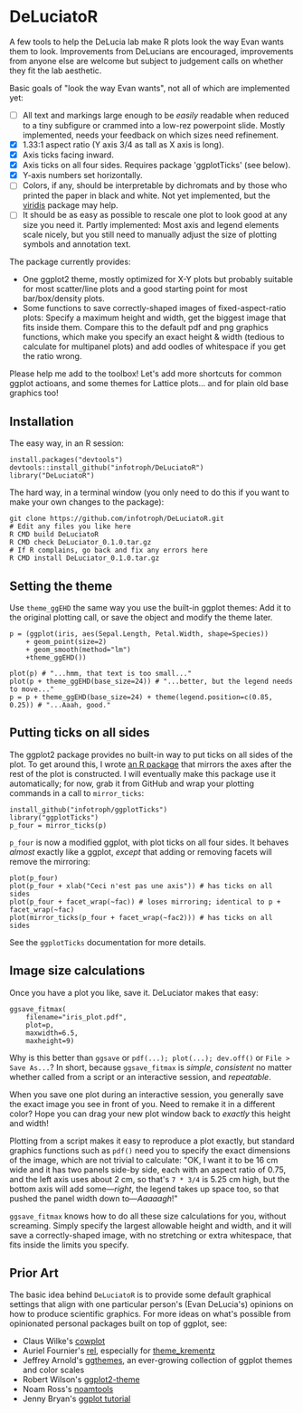 # DeLuciatoR

A few tools to help the DeLucia lab make R plots look the way Evan wants them to look. Improvements from DeLucians are encouraged, improvements from anyone else are welcome but subject to judgement calls on whether they fit the lab aesthetic.

Basic goals of "look the way Evan wants", not all of which are implemented yet:

- [ ] All text and markings large enough to be *easily* readable when reduced to a tiny subfigure or crammed into a low-rez powerpoint slide. Mostly implemented, needs your feedback on which sizes need refinement.
- [x] 1.33:1 aspect ratio (Y axis 3/4 as tall as X axis is long).
- [x] Axis ticks facing inward.
- [x] Axis ticks on all four sides. Requires package 'ggplotTicks' (see below).
- [x] Y-axis numbers set horizontally.
- [ ] Colors, if any, should be interpretable by dichromats and by those who printed the paper in black and white. Not yet implemented, but the [viridis](https://github.com/sjmgarnier/viridis) package may help.
- [ ] It should be as easy as possible to rescale one plot to look good at any size you need it. Partly implemented: Most axis and legend elements scale nicely, but you still need to manually  adjust the size of plotting symbols and annotation text.

The package currently provides:

* One ggplot2 theme, mostly optimized for X-Y plots but probably suitable for most scatter/line plots and a good starting point for most bar/box/density plots.
* Some functions to save correctly-shaped images of fixed-aspect-ratio plots: Specify a maximum height and width, get the biggest image that fits inside them. Compare this to the default pdf and png graphics functions, which make you specify an exact height & width (tedious to calculate for multipanel plots) and add oodles of whitespace if you get the ratio wrong.

Please help me add to the toolbox! Let's add more shortcuts for common ggplot actioans, and some themes for Lattice plots... and for plain old base graphics too!


## Installation

The easy way, in an R session:

```{r}
install.packages("devtools")
devtools::install_github("infotroph/DeLuciatoR")
library("DeLuciatoR")
```

The hard way, in a terminal window (you only need to do this if you want to make your own changes to the package):

```{r}
git clone https://github.com/infotroph/DeLuciatoR.git
# Edit any files you like here
R CMD build DeLuciatoR
R CMD check DeLuciator_0.1.0.tar.gz
# If R complains, go back and fix any errors here
R CMD install DeLuciator_0.1.0.tar.gz
```


## Setting the theme

Use `theme_ggEHD` the same way you use the built-in ggplot themes: Add it to the original plotting call, or save the object and modify the theme later.

```{r}
p = (ggplot(iris, aes(Sepal.Length, Petal.Width, shape=Species))
	+ geom_point(size=2)
	+ geom_smooth(method="lm")
	+theme_ggEHD())

plot(p) # "...hmm, that text is too small..."
plot(p + theme_ggEHD(base_size=24)) # "...better, but the legend needs to move..."
p = p + theme_ggEHD(base_size=24) + theme(legend.position=c(0.85, 0.25)) # "...Aaah, good."
```


## Putting ticks on all sides

The ggplot2 package provides no built-in way to put ticks on all sides of the plot. To get around this, I wrote [an R package](https://github.com/infotroph/ggplotTicks) that mirrors the axes after the rest of the plot is constructed. I will eventually make this package use it automatically; for now, grab it from GitHub and wrap your plotting commands in a call to `mirror_ticks`:

```{r}
install_github("infotroph/ggplotTicks")
library("ggplotTicks")
p_four = mirror_ticks(p)
```
`p_four` is now a modified ggplot, with plot ticks on all four sides. It behaves *almost* exactly like a ggplot, *except* that adding or removing facets will remove the mirroring:

```{r}
plot(p_four)
plot(p_four + xlab("Ceci n'est pas une axis")) # has ticks on all sides
plot(p_four + facet_wrap(~fac)) # loses mirroring; identical to p + facet_wrap(~fac)
plot(mirror_ticks(p_four + facet_wrap(~fac2))) # has ticks on all sides
```

See the `ggplotTicks` documentation for more details.


## Image size calculations

Once you have a plot you like, save it. DeLuciator makes that easy:

```{r}
ggsave_fitmax(
	filename="iris_plot.pdf",
	plot=p,
	maxwidth=6.5,
	maxheight=9)
```

Why is this better than `ggsave` or `pdf(...); plot(...); dev.off()` or `File > Save As...`? In short, because `ggsave_fitmax` is *simple*, *consistent* no matter whether called from a script or an interactive session, and *repeatable*.

When you save one plot during an interactive session, you generally save the exact image you see in front of you. Need to remake it in a different color? Hope you can drag your new plot window back to *exactly* this height and width!

Plotting from a script makes it easy to reproduce a plot exactly, but standard graphics functions such as `pdf()` need you to specify the exact dimensions of the image, which are not trivial to calculate: "OK, I want it to be 16 cm wide and it has two panels side-by side, each with an aspect ratio of 0.75, and the left axis uses about 2 cm, so that's `7 * 3/4` is 5.25 cm high, but the bottom axis will add some—*right*, the legend takes up space too, so that pushed the panel width down to—*Aaaaagh*!"

`ggsave_fitmax` knows how to do all these size calculations for you, without screaming. Simply specify the largest allowable height and width, and it will save a correctly-shaped image, with no stretching or extra whitespace, that fits inside the limits you specify.


## Prior Art

The basic idea behind `DeLuciatoR` is to provide some default graphical settings that align with one particular person's (Evan DeLucia's) opinions on how to produce scientific graphics. For more ideas on what's possible from opinionated personal packages built on top of ggplot, see:

* Claus Wilke's [cowplot](https://cran.r-project.org/web/packages/cowplot/vignettes/introduction.html)
* Auriel Fournier's [rel](https://github.com/aurielfournier/rel), especially for [theme_krementz](https://github.com/aurielfournier/rel/blob/master/R/theme_krementz.R)
* Jeffrey Arnold's [ggthemes](https://github.com/jrnold/ggthemes), an ever-growing collection of ggplot themes and color scales
* Robert Wilson's [ggplot2-theme](https://github.com/robertwilson190/ggplot2-theme)
* Noam Ross's [noamtools](https://github.com/noamross/noamtools)
* Jenny Bryan's [ggplot tutorial](https://github.com/jennybc/ggplot2-tutorial)
